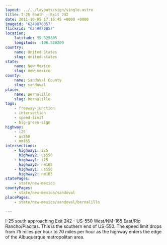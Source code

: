 ```yaml
---
layout: ../../layouts/sign/single.astro
title: I-25 South - Exit 242
date: 2011-10-05 17:16:45 +0000 +0000
imageid: "6249870057"
flickrid: "6249870057"
location:
    latitude: 35.325805
    longitude: -106.528209
country:
    name: United States
    slug: united-states
state:
    name: New Mexico
    slug: new-mexico
county:
    name: Sandoval County
    slug: sandoval
place:
    name: Bernalillo
    slug: bernalillo
tags:
    - freeway-junction
    - intersection
    - speed-limit
    - big-green-sign
highway:
    - i25
    - us550
    - nm165
intersections:
    - highway1: i25
      highway2: us550
    - highway1: i25
      highway2: nm165
    - highway1: us550
      highway2: nm165
statePages:
    - state/new-mexico
countyPages:
    - state/new-mexico/sandoval
placePages:
    - state/new-mexico/sandoval/bernalillo

---
```

I-25 south approaching Exit 242 - US-550 West/NM-165 East/Rio Rancho/Placitas.  This is the southern end of US-550.  The speed limit drops from 75 miles per hour to 70 miles per hour as the highway enters the edge of the Albuquerque metropolitan area.